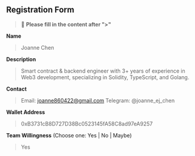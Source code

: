 ## Registration Form

> 📝 **Please fill in the content after ">"**

**Name** 
> Joanne Chen

**Description** 
> Smart contract & backend engineer with 3+ years of experience in Web3 development, specializing in Solidity, TypeScript, and Golang.

**Contact** 
> Email: joanne860422@gmail.com Telegram: @joanne_ej_chen

**Wallet Address** 
> 0xB3731cB8D727D38Bc0523145fA58C8ad97eA9257

**Team Willingness** (Choose one: Yes | No | Maybe)
> Yes